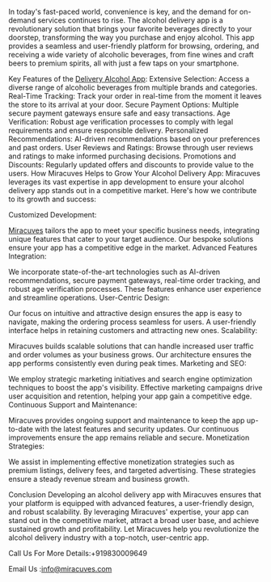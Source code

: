In today's fast-paced world, convenience is key, and the demand for on-demand services continues to rise. The alcohol delivery app is a revolutionary solution that brings your favorite beverages directly to your doorstep, transforming the way you purchase and enjoy alcohol. This app provides a seamless and user-friendly platform for browsing, ordering, and receiving a wide variety of alcoholic beverages, from fine wines and craft beers to premium spirits, all with just a few taps on your smartphone.

Key Features of the  <a href="https://miracuves.com/product/flaviar-clone/">Delivery Alcohol App</a>:
Extensive Selection: Access a diverse range of alcoholic beverages from multiple brands and categories.
Real-Time Tracking: Track your order in real-time from the moment it leaves the store to its arrival at your door.
Secure Payment Options: Multiple secure payment gateways ensure safe and easy transactions.
Age Verification: Robust age verification processes to comply with legal requirements and ensure responsible delivery.
Personalized Recommendations: AI-driven recommendations based on your preferences and past orders.
User Reviews and Ratings: Browse through user reviews and ratings to make informed purchasing decisions.
Promotions and Discounts: Regularly updated offers and discounts to provide value to the users.
How Miracuves Helps to Grow Your Alcohol Delivery App:
Miracuves leverages its vast expertise in app development to ensure your alcohol delivery app stands out in a competitive market. Here's how we contribute to its growth and success:

Customized Development:

<a href="https://miracuves.com/">Miracuves</a> tailors the app to meet your specific business needs, integrating unique features that cater to your target audience. Our bespoke solutions ensure your app has a competitive edge in the market.
Advanced Features Integration:

We incorporate state-of-the-art technologies such as AI-driven recommendations, secure payment gateways, real-time order tracking, and robust age verification processes. These features enhance user experience and streamline operations.
User-Centric Design:

Our focus on intuitive and attractive design ensures the app is easy to navigate, making the ordering process seamless for users. A user-friendly interface helps in retaining customers and attracting new ones.
Scalability:

Miracuves builds scalable solutions that can handle increased user traffic and order volumes as your business grows. Our architecture ensures the app performs consistently even during peak times.
Marketing and SEO:

We employ strategic marketing initiatives and search engine optimization techniques to boost the app's visibility. Effective marketing campaigns drive user acquisition and retention, helping your app gain a competitive edge.
Continuous Support and Maintenance:

Miracuves provides ongoing support and maintenance to keep the app up-to-date with the latest features and security updates. Our continuous improvements ensure the app remains reliable and secure.
Monetization Strategies:

We assist in implementing effective monetization strategies such as premium listings, delivery fees, and targeted advertising. These strategies ensure a steady revenue stream and business growth.

Conclusion
Developing an alcohol delivery app with Miracuves ensures that your platform is equipped with advanced features, a user-friendly design, and robust scalability. By leveraging Miracuves' expertise, your app can stand out in the competitive market, attract a broad user base, and achieve sustained growth and profitability. Let Miracuves help you revolutionize the alcohol delivery industry with a top-notch, user-centric app.

 Call Us For More Details:+919830009649

Email Us :info@miracuves.com




